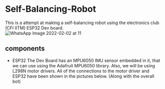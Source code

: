 # Self-Balancing-Robot

This is a attempt at making a self-balancing robot using the electronics club (CFI IITM) ESP32 Dev board.  
![WhatsApp Image 2022-02-02 at 11](https://user-images.githubusercontent.com/89085916/152209353-9ed5b19a-0c19-4d4d-8b83-97f7e04e0a29.jpg)

## components
- ESP32
The Dev Board has an MPU6050 IMU sensor embedded in it, that we can use using the Adafruit MPU6050 library. Also, we will be using L298N motor drivers. All of the connections to the motor driver and ESP32 have been shown in the pictures below. (Along with the overall bot)

